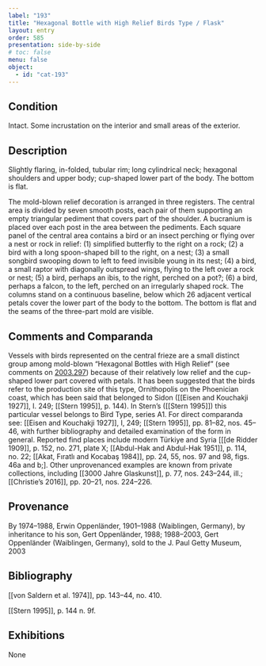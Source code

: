 ```yaml
---
label: "193"
title: "Hexagonal Bottle with High Relief Birds Type / Flask"
layout: entry
order: 585
presentation: side-by-side
# toc: false
menu: false
object:
  - id: "cat-193"
---
```


## Condition

Intact. Some incrustation on the interior and small areas of the exterior.

## Description

Slightly flaring, in-folded, tubular rim; long cylindrical neck; hexagonal shoulders and upper body; cup-shaped lower part of the body. The bottom is flat.

The mold-blown relief decoration is arranged in three registers. The central area is divided by seven smooth posts, each pair of them supporting an empty triangular pediment that covers part of the shoulder. A bucranium is placed over each post in the area between the pediments. Each square panel of the central area contains a bird or an insect perching or flying over a nest or rock in relief: (1) simplified butterfly to the right on a rock; (2) a bird with a long spoon-shaped bill to the right, on a nest; (3) a small songbird swooping down to left to feed invisible young in its nest; (4) a bird, a small raptor with diagonally outspread wings, flying to the left over a rock or nest; (5) a bird, perhaps an ibis, to the right, perched on a pot?; (6) a bird, perhaps a falcon, to the left, perched on an irregularly shaped rock. The columns stand on a continuous baseline, below which 26 adjacent vertical petals cover the lower part of the body to the bottom. The bottom is flat and the seams of the three-part mold are visible.

## Comments and Comparanda

Vessels with birds represented on the central frieze are a small distinct group among mold-blown “Hexagonal Bottles with High Relief” (see comments on [2003.297](#num)) because of their relatively low relief and the cup-shaped lower part covered with petals. It has been suggested that the birds refer to the production site of this type, Ornithopolis on the Phoenician coast, which has been said that belonged to Sidon ([[Eisen and Kouchakji 1927]], I. 249; [[Stern 1995]], p. 144). In Stern’s ([[Stern 1995]]) this particular vessel belongs to Bird Type, series A1. For direct comparanda see: [[Eisen and Kouchakji 1927]], I, 249; [[Stern 1995]], pp. 81–82, nos. 45–46, with further bibliography and detailed examination of the form in general. Reported find places include modern Türkiye and Syria \[[[de Ridder 1909]], p. 152, no. 271, plate X; [[Abdul-Hak and Abdul-Hak 1951]], p. 114, no. 22; [[Akat, Fıratlı and Kocabaş 1984]], pp. 24, 55, nos. 97 and 98, figs. 46a and b;\]. Other unprovenanced examples are known from private collections, including [[3000 Jahre Glaskunst]], p. 77, nos. 243–244, ill.; [[Christie’s 2016]], pp. 20–21, nos. 224–226.

## Provenance

By 1974–1988, Erwin Oppenländer, 1901–1988 (Waiblingen, Germany), by inheritance to his son, Gert Oppenländer, 1988; 1988–2003, Gert Oppenländer (Waiblingen, Germany), sold to the J. Paul Getty Museum, 2003

## Bibliography

[[von Saldern et al. 1974]], pp. 143–44, no. 410.

[[Stern 1995]], p. 144 n. 9f.

## Exhibitions

None
